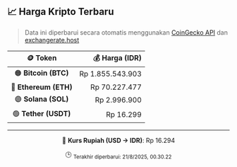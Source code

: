 

<!-- HARGA_KRIPTO -->
## 📈 Harga Kripto Terbaru

> Data ini diperbarui secara otomatis menggunakan [CoinGecko API](https://www.coingecko.com/) dan [exchangerate.host](https://exchangerate.host/)

<div align="center">

| 🪙 Token | 💰 Harga (IDR) |
|:------:|---------------:|
| 🟠 **Bitcoin (BTC)**   | Rp 1.855.543.903 |
| 🔵 **Ethereum (ETH)**  | Rp 70.227.477 |
| 🟣 **Solana (SOL)**    | Rp 2.996.900 |
| 🟢 **Tether (USDT)**   | Rp 16.299 |

---

💱 **Kurs Rupiah (USD → IDR)**: Rp 16.294

🕒 <sub>Terakhir diperbarui: 21/8/2025, 00.30.22</sub>

</div>
<!-- /HARGA_KRIPTO -->